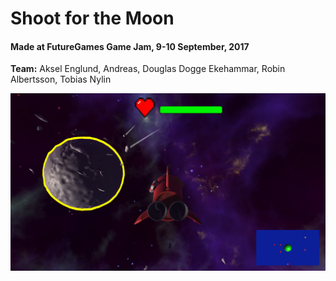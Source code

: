 # Shoot for the Moon

#### Made at FutureGames Game Jam, 9-10 September, 2017

**Team:** Aksel Englund, Andreas, Douglas Dogge Ekehammar, Robin Albertsson, Tobias Nylin
           
![alt tag](https://raw.githubusercontent.com/tobnyl/FutureGamesGameJam/master/FutureGamesGameJam/Assets/Textures/shootForTheMoon01.png)
